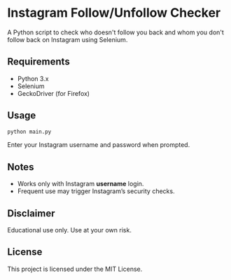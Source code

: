 # Instagram Follow/Unfollow Checker

A Python script to check who doesn't follow you back and whom you don't follow back on Instagram using Selenium.

## Requirements
- Python 3.x
- Selenium
- GeckoDriver (for Firefox)

## Usage
```bash
python main.py
```
Enter your Instagram username and password when prompted.

## Notes
- Works only with Instagram **username** login.
- Frequent use may trigger Instagram’s security checks.

## Disclaimer
Educational use only. Use at your own risk.

## License
This project is licensed under the MIT License.


